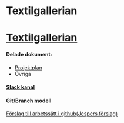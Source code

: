 ﻿﻿Textilgallerian
=======

  <a href="http://www.textilgallerian.se/"
     target="_blank">
    Textilgallerian</a>
==============
<h4>Delade dokument: </h4>

<ul>
  <li>
    <a href="https://docs.google.com/a/student.lnu.se/document/d/1-lk_o0Tk0QJsqbEFMcBn8KszAta8ae4ji2ouGwG9aEw/edit#"
     target="_blank">
    Projektplan</a>
  </li>
  <li>
    Övriga
  </li>
</ul>


<h4>
  <a href="https://wp2013.slack.com/messages/textilgallerian/"
   target="_blank">Slack kanal<a/>
</h4>
<h4>Git/Branch modell</h4>
<a href="http://nvie.com/posts/a-successful-git-branching-model/"
 target="_blank">Förslag till arbetssätt i github(Jespers förslag)
</a>

